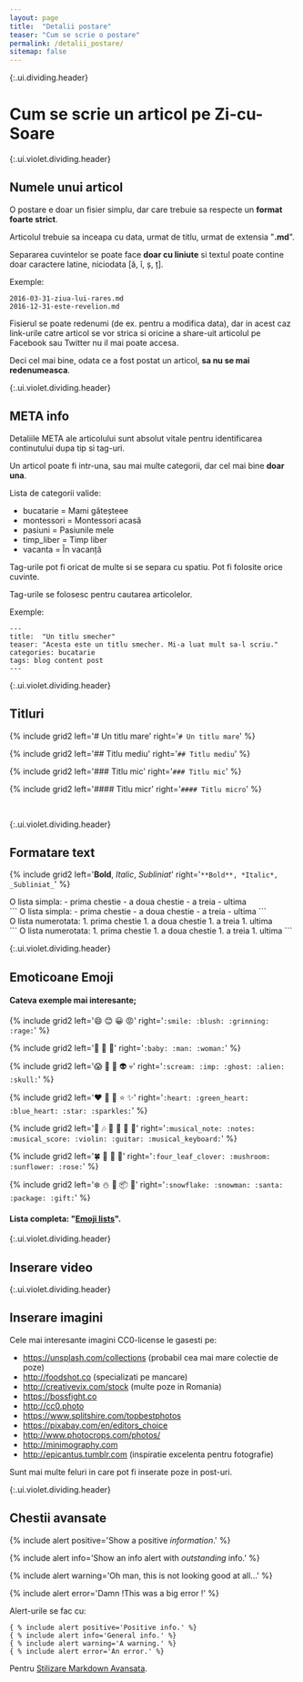 ```yaml
---
layout: page
title:  "Detalii postare"
teaser: "Cum se scrie o postare"
permalink: /detalii_postare/
sitemap: false
---
```

{:.ui.dividing.header}
# Cum se scrie un articol pe Zi-cu-Soare


{:.ui.violet.dividing.header}
## Numele unui articol

O postare e doar un fisier simplu, dar care trebuie sa respecte un **format foarte strict**.

Articolul trebuie sa inceapa cu data, urmat de titlu, urmat de extensia "**.md**".

Separarea cuvintelor se poate face **doar cu liniute** si textul poate contine doar caractere
latine, niciodata [ă, î, ș, ț].

Exemple:

```
2016-03-31-ziua-lui-rares.md
2016-12-31-este-revelion.md
```

Fisierul se poate redenumi (de ex. pentru a modifica data), dar in acest caz
link-urile catre articol se vor strica si oricine a share-uit articolul pe Facebook sau Twitter
nu il mai poate accesa.

Deci cel mai bine, odata ce a fost postat un articol, **sa nu se mai redenumeasca**.


{:.ui.violet.dividing.header}
## META info

Detaliile META ale articolului sunt absolut vitale pentru identificarea continutului dupa tip si tag-uri.

Un articol poate fi intr-una, sau mai multe categorii, dar cel mai bine **doar una**.

Lista de categorii valide:
- bucatarie = Mami găteșteee
- montessori = Montessori acasă
- pasiuni = Pasiunile mele
- timp_liber = Timp liber
- vacanta = În vacanță

Tag-urile pot fi oricat de multe si se separa cu spatiu. Pot fi folosite orice cuvinte.

Tag-urile se folosesc pentru cautarea articolelor.

Exemple:

```
---
title:  "Un titlu smecher"
teaser: "Acesta este un titlu smecher. Mi-a luat mult sa-l scriu."
categories: bucatarie
tags: blog content post
---
```


{:.ui.violet.dividing.header}
## Titluri

{% include grid2 left='# Un titlu mare' right='`# Un titlu mare`' %}

{% include grid2 left='## Titlu mediu' right='`## Titlu mediu`' %}

{% include grid2 left='### Titlu mic' right='`### Titlu mic`' %}

{% include grid2 left='#### Titlu micr' right='`#### Titlu micro`' %}

<br />

{:.ui.violet.dividing.header}
## Formatare text

{% include grid2 left='**Bold**, *Italic*, _Subliniat_' right='`**Bold**, *Italic*, _Subliniat_`' %}

<div class="ui grid" markdown="1">
<div class="four wide column" markdown="1">
O lista simpla:
- prima chestie
- a doua chestie
- a treia
- ultima
</div>

<div class="eight wide column" markdown="1">
```
O lista simpla:
- prima chestie
- a doua chestie
- a treia
- ultima
```
</div>
</div>

<div class="ui grid" markdown="1">
<div class="four wide column" markdown="1">
O lista numerotata:
1. prima chestie
1. a doua chestie
1. a treia
1. ultima
</div>

<div class="eight wide column" markdown="1">
```
O lista numerotata:
1. prima chestie
1. a doua chestie
1. a treia
1. ultima
```
</div>
</div>

{:.ui.violet.dividing.header}
## Emoticoane Emoji

#### Cateva exemple mai interesante;

{% include grid2 left=':smile: :blush: :grinning: :rage:' right='`:smile: :blush: :grinning: :rage:`' %}

{% include grid2 left=':baby: :man: :woman:' right='`:baby: :man: :woman:`' %}

{% include grid2 left=':scream: :imp: :ghost: :alien: :skull:' right='`:scream: :imp: :ghost: :alien: :skull:`' %}

{% include grid2 left=':heart: :green_heart: :blue_heart: :star: :sparkles:' right='`:heart: :green_heart: :blue_heart: :star: :sparkles:`' %}

{% include grid2 left=':musical_note: :notes: :musical_score: :violin: :guitar: :musical_keyboard:' right='`:musical_note: :notes: :musical_score: :violin: :guitar: :musical_keyboard:`' %}

{% include grid2 left=':four_leaf_clover: :mushroom: :sunflower: :rose:' right='`:four_leaf_clover: :mushroom: :sunflower: :rose:`' %}

{% include grid2 left=':snowflake: :snowman: :santa: :package: :gift:' right='`:snowflake: :snowman: :santa: :package: :gift:`' %}

#### Lista completa: "[Emoji lists](http://emoji-cheat-sheet.com/)".


{:.ui.violet.dividing.header}
## Inserare video


{:.ui.violet.dividing.header}
## Inserare imagini

Cele mai interesante imagini CC0-license le gasesti pe:

- https://unsplash.com/collections (probabil cea mai mare colectie de poze)
- http://foodshot.co (specializati pe mancare)
- http://creativevix.com/stock (multe poze in Romania)
- https://bossfight.co
- http://cc0.photo
- https://www.splitshire.com/topbestphotos
- https://pixabay.com/en/editors_choice
- http://www.photocrops.com/photos/
- http://minimography.com
- http://epicantus.tumblr.com (inspiratie excelenta pentru fotografie)

Sunt mai multe feluri in care pot fi inserate poze in post-uri.


{:.ui.violet.dividing.header}
## Chestii avansate

{% include alert positive='Show a positive *information*.' %}

{% include alert info='Show an info alert with *outstanding* info.' %}

{% include alert warning='Oh man, this is not looking good at all...' %}

{% include alert error='Damn !This was a big error !' %}

Alert-urile se fac cu:

```
{ % include alert positive='Positive info.' %}
{ % include alert info='General info.' %}
{ % include alert warning='A warning.' %}
{ % include alert error='An error.' %}
```

Pentru [Stilizare Markdown Avansata](http://digitaldrummerj.me/styling-jekyll-markdown/).

